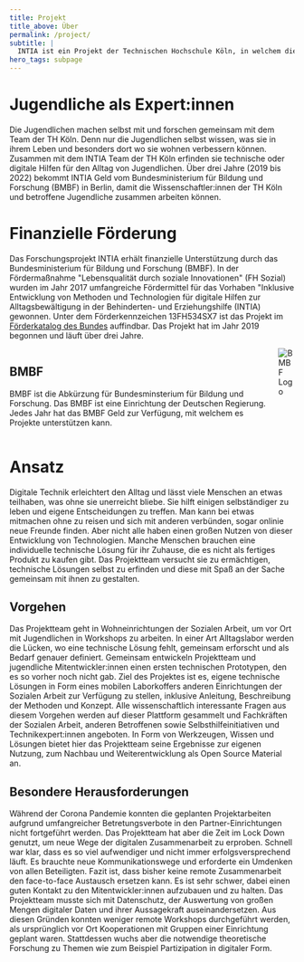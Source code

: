 ```yaml
---
title: Projekt
title_above: Über
permalink: /project/
subtitle: |
  INTIA ist ein Projekt der Technischen Hochschule Köln, in welchem die gleichnamige Plattform entwickelt wurde. Das Forschungsprojekt möchte mit benachteiligten Jugendlichen herausfinden, wie sie ihren Alltag mit Hilfe von Technik verbessern können.
hero_tags: subpage
---
```


# Jugendliche als Expert:innen

Die Jugendlichen machen selbst mit und forschen gemeinsam mit dem Team der TH Köln. Denn nur die Jugendlichen selbst wissen, was sie in ihrem Leben und besonders dort wo sie wohnen verbessern können. Zusammen mit dem INTIA Team der TH Köln erfinden sie technische oder digitale Hilfen für den Alltag von Jugendlichen.
Über drei Jahre (2019 bis 2022) bekommt INTIA Geld vom Bundesministerium für Bildung und Forschung (BMBF) in Berlin, damit die Wissenschaftler:innen der TH Köln und betroffene Jugendliche zusammen arbeiten können.

# Finanzielle Förderung

Das Forschungsprojekt INTIA erhält finanzielle Unterstützung durch das Bundesministerium für Bildung und Forschung (BMBF). In der Fördermaßnahme "Lebensqualität durch soziale Innovationen" (FH Sozial) wurden im Jahr 2017 umfangreiche Fördermittel für das Vorhaben "Inklusive Entwicklung von Methoden und Technologien für digitale Hilfen zur Alltagsbewältigung in der Behinderten- und Erziehungshilfe (INTIA) gewonnen. Unter dem Förderkennzeichen 13FH534SX7 ist das Projekt im [Förderkatalog des Bundes](https://foerderportal.bund.de/foekat/jsp/StartAction.do?actionMode=list) auffindbar. Das Projekt hat im Jahr 2019 begonnen und läuft über drei Jahre.

<div class="highlighter columns">
<div class="column is-6">

## BMBF

BMBF ist die Abkürzung für Bundesminsterium für Bildung und Forschung. Das BMBF ist eine Einrichtung der Deutschen Regierung. Jedes Jahr hat das BMBF Geld zur Verfügung, mit welchem es Projekte unterstützen kann.

</div>
<div class="column is-6">
<img src="https://www.bmbf.de/SiteGlobals/Frontend/Images/icons/_common/logo.svg;jsessionid=73771066A725D13D2D34C4D38E4A181D.live382?__blob=normal&v=3"
     alt="BMBF Logo"
     class="highlighter-image" />
</div>
</div>

# Ansatz

Digitale Technik erleichtert den Alltag und lässt viele Menschen an etwas teilhaben, was ohne sie unerreicht bliebe. Sie hilft einigen selbständiger zu leben und eigene Entscheidungen zu treffen. Man kann bei etwas mitmachen ohne zu reisen und sich mit anderen verbünden, sogar onlinie neue Freunde finden. Aber nicht alle haben einen großen Nutzen von dieser Entwicklung von Technologien. Manche Menschen brauchen eine individuelle technische Lösung für ihr Zuhause, die es nicht als fertiges Produkt zu kaufen gibt. Das Projektteam versucht sie zu ermächtigen, technische Lösungen selbst zu erfinden und diese mit Spaß an der Sache gemeinsam mit ihnen zu gestalten.

## Vorgehen

Das Projektteam geht in Wohneinrichtungen der Sozialen Arbeit, um vor Ort mit Jugendlichen in Workshops zu arbeiten. In einer Art Alltagslabor werden die Lücken, wo eine technische Lösung fehlt, gemeinsam erforscht und als Bedarf genauer definiert. Gemeinsam entwickeln Projektteam und jugendliche Mitentwickler:innen einen ersten technischen Prototypen, den es so vorher noch nicht gab. Ziel des Projektes ist es, eigene technische Lösungen in Form eines mobilen Laborkoffers anderen Einrichtungen der Sozialen Arbeit zur Verfügung zu stellen, inklusive Anleitung, Beschreibung der Methoden und Konzept. Alle wissenschaftlich interessante Fragen aus diesem Vorgehen werden auf dieser Plattform gesammelt und Fachkräften der Sozialen Arbeit, anderen Betroffenen sowie Selbsthilfeinitiativen und Technikexpert:innen angeboten. In Form von Werkzeugen, Wissen und Lösungen bietet hier das Projektteam seine Ergebnisse zur eigenen Nutzung, zum Nachbau und Weiterentwicklung als Open Source Material an.

## Besondere Herausforderungen

Während der Corona Pandemie konnten die geplanten Projektarbeiten aufgrund umfangreicher Betretungsverbote in den Partner-Einrichtungen nicht fortgeführt werden. Das Projektteam hat aber die Zeit im Lock Down genutzt, um neue Wege der digitalen Zusammenarbeit zu erproben. Schnell war klar, dass es so viel aufwendiger und nicht immer erfolgsversprechend läuft. Es brauchte neue Kommunikationswege und erforderte ein Umdenken von allen Beteiligten. Fazit ist, dass bisher keine remote Zusammenarbeit den face-to-face Austausch ersetzen kann. Es ist sehr schwer, dabei einen guten Kontakt zu den Mitentwickler:innen aufzubauen und zu halten. Das Projektteam musste sich mit Datenschutz, der Auswertung von großen Mengen digitaler Daten und ihrer Aussagekraft auseinandersetzen. Aus diesen Gründen konnten weniger remote Workshops durchgeführt werden, als ursprünglich vor Ort Kooperationen mit Gruppen einer Einrichtung geplant waren. Stattdessen wuchs aber die notwendige theoretische Forschung zu Themen wie zum Beispiel Partizipation in digitaler Form.
